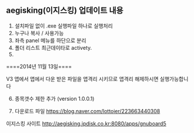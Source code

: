 aegisking(이지스킹) 업데이트 내용
--------------------------------
1. 설치파일 없이 .exe 실행파일 하나로 실행처리
2. 누구나 복사 / 사용가능
3. 좌측 panel 메뉴를 하단으로 분리
4. 폴더 리스트 최근데이타로 activety.
5. 
  ====2014년 11월 13일====
  
V3 앱에서 앱에서 다운 받은 파일을 앱격리 시키므로 앱격리 해제하시면  실행가능합니다
  
6. 종목갯수 제한 추가 (version 1.0.0.1)

7. 다운로드 파일 https://blog.naver.com/lottoier/223663440308

이지스킹 사이트 http://aegisking.ipdisk.co.kr:8080/apps/gnuboard5


